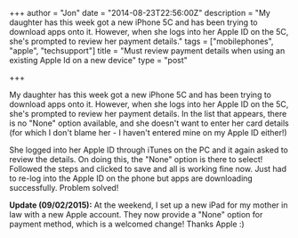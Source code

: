 +++
author = "Jon"
date = "2014-08-23T22:56:00Z"
description = "My daughter has this week got a new iPhone 5C and has been trying to download apps onto it. However, when she logs into her Apple ID on the 5C, she's prompted to review her payment details."
tags = ["mobilephones", "apple", "techsupport"]
title = "Must review payment details when using an existing Apple Id on a new device"
type = "post"

+++

My daughter has this week got a new iPhone 5C and has been trying to download apps onto it. However, when she logs into her Apple ID on the 5C, she's prompted to review her payment details. In the list that appears, there is no "None" option available, and she doesn't want to enter her card details (for which I don't blame her - I haven't entered mine on my Apple ID either!)

She logged into her Apple ID through iTunes on the PC and it again asked to review the details. On doing this, the "None" option is there to select! Followed the steps and clicked to save and all is working fine now. Just had to re-log into the Apple ID on the phone but apps are downloading successfully. Problem solved!

**Update (09/02/2015):** At the weekend, I set up a new iPad for my mother in law with a new Apple account. They now provide a "None" option for payment method, which is a welcomed change! Thanks Apple :)